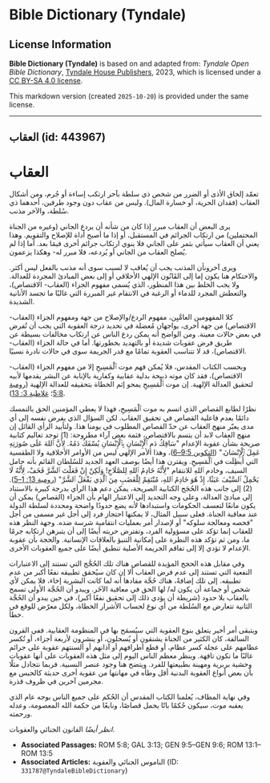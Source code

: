 # Bible Dictionary (Tyndale)

## License Information

**Bible Dictionary (Tyndale)** is based on and adapted from: _Tyndale Open Bible Dictionary_, [Tyndale House Publishers](https://tyndaleopenresources.com/), 2023, which is licensed under a [CC BY-SA 4.0 license](https://creativecommons.org/licenses/by-sa/4.0/legalcode.en).

This markdown version (created `2025-10-20`) is provided under the same license.



--------------------------------

## العقاب (id: 443967)

العقاب
======

تعمّد إلحاق الأذى أو الضرر من شخص ذي سلطة بآخر ارتكب إساءة أو جُرم، ومن أشكال العقاب (فقدان الحرية، أو خسارة المال). وليس من عقاب دون وجود طرفين، أحدهما ذي سُلطة، والآخر مذنب.

يرى البعض أن العقاب مبرر إذا كان من شأنه أن يردع الجاني (وغيره من الجناة المحتملين) من ارتكاب الجرائم في المستقبل، أو إذا ما أصبح أداة للإصلاح والتقويم. وهذا يعني أن العقاب سيأتي بثمر على الجاني فلا ينوي ارتكاب جرائم أخرى فيمَا بعد. أما إذا لم يُصلح العقاب من الجاني أو يُردعه، فلا مبرر له\- وهكذا يزعمون. 

ويرى آخرونأن المذنب يجب أن يُعاقب لا لسبب سوى أنه مذنب بالفعل ليس أكثر. والاحتكام هنا يكون إما إلى القَانُون الإلهي الأخلاقي أو إلى بعض المبادئ المجردة للعدالة. ولا يجب الخلط بين هذا المنظور، الذي يُسمى مفهوم الجزاء (العقاب\- الاقتصاص)، والتعطش المجرد للدماء أو الرغبة في الانتقام غير المبررة التي غالبًا ما تجسد الأنانية الشديدة.

كلا المفهومين العامَّيِن، مفهوم الردع/والإصلاح من جهة ومفهوم الجزاء (العقاب\- الاقتصاص) من جهة أخرى، يواجهان مُعضلة في تحديد درجة العقوبة التي يجب أن تُفرض في بعض حالات معينة. ومن الواضح أنه يمكن ردع الناس عن ارتكاب مخالفات بسيطة عن طريق فرض عقوبات شديدة أو بالتهديد بخطورتها. أما في حالة الجزاء (العقاب\-الاقتصاص)، قد لا تتناسب العقوبة تمامًا مع قدر الجريمة سوى في حالات نادرة نسبيًا.

وبحسب الكتاب المقدس، فلا يُمكن فهم موت ٱلْمَسِيحِ إلا من مفهوم الجزاء (العقاب\-الاقتصاص)، فقد كان موته ذبيحة بدلية عقابية وكفارية بالإنابة عن البشر يقدمها لأبيه لتحقيق العدالة الإلهية. إن موت ٱلْمَسِيحِ يمحو إثم الخطاة بتحقيقه للعدالة الإلهية ([رومية 5:8](https://ref.ly/Rom5:8)؛ [غلاطية 3: 13](https://ref.ly/Gal3:13)).

نظرًا لطابع القصاص الذي اتسم به موت ٱلْمَسِيحِ، فهذا لا يعطي المؤمنين الحق بالتمسك دائمًا بعدم فاعلية القصاص في تحقيق العقاب. لكن السؤال الذي يفرض نفسه إلى أي مدى يعبّر منهج العقاب عن حدّ القصاص المطلوب في يومنا هذا. ولتأييد الرأي القائل إن منهج العقاب لابد أن يتسم بالاقتصاص، فثمة بعض آراء مطروحة: (1\) توجد تعاليم كتابية صريحة بشأن عقوبة الإعدام "سَافِكُ دَمِ ٱلْإِنْسَانِ بِٱلْإِنْسَانِ يُسْفَكُ دَمُهُ. لِأَنَّ ٱللهَ عَلَى صُورَتِهِ عَمِلَ ٱلْإِنْسَانَ." ([التكوين 9:5–6](https://ref.ly/Gen9:5-Gen9:6))، وهذا الأمر الإلهي ليس من الأوامر الأخلاقية ولا الطقسية التي أُبطِلَت في ٱلْمَسِيحِ. ويقترن هذا أيضًا بوصف العهد الجديد للسُلطان القائم بأنه حامل السيف، وخادم ٱللهِ للانتقام "لِأَنَّهُ خَادِمُ ٱللهِ لِلصَّلَاحِ! وَلَكِنْ إِنْ فَعَلْتَ ٱلشَّرَّ فَخَفْ، لِأَنَّهُ لَا يَحْمِلُ ٱلسَّيْفَ عَبَثًا، إِذْ هُوَ خَادِمُ ٱللهِ، مُنْتَقِمٌ لِلْغَضَبِ مِنَ ٱلَّذِي يَفْعَلُ ٱلشَّرَّ" ([رومية 13: 1–5](https://ref.ly/Rom13:1-Rom13:5)). (2\) إلى جانب هذه الحُجَج الكتابية الصريحة، يمكن دعم هذا الرأي بدرجة كبيرة بالاستناد إلى مبادئ العدالة، وعلى وجه التحديد إلى الاعتبار الهام بأن الجزاء (القصاص) يمكن أن يكون مانعًا لتعسف الحكومات واستبدادها لأنه يضع حدودًا واضحة ومحددة لسلطة الدولة عند معاقبة الجناة. فعلى سبيل المثال، لا يمكنها احتجاز فرد إلى أجل غير مسمى من أجل "فحصه ومعالجة سلوكه" أو لإصدار أمر بعمليات انتقامية شرسة ضده. وجهة النظر هذه للعقاب إنما تؤكد على مسؤولية الفرد، وتفترض حريته أيضًا إلى أن يتبرهن ارتكابه جرمًا ما، ومن ثم تؤكد هذه النظرة على إمكانية التنبؤ بالعلاقات الإنسانية. والحجة بأن عقوبة الإعدام لا تؤدي إلا إلى تفاقم الجريمة الأصلية تنطبق أيضًا على جميع العقوبات الأخرى.

وفي مقابل هذه الحجج المؤيدة للقصاص هناك تلك الحُجَّج التي تستند إلى الاعتبارات النفعية التي تستند إلى عدم فرض العقاب ألا إن كان سيُحقق تطبيقه نفعًا أكبر من عدم تطبيقه. إلى تلك إضافةً، هناك حُجَّة مفادها أنه لما كانت البشرية إخاء، فلا يمكن لأي شخص أو جماعة أن يكون له/ لها الحق في معاقبة الآخَر. ويبدو أن الحُجَّة الأولى تسمح بالعقاب بلا حدود (شريطة أن يؤدي ذلك إلى تحقيق نفعًا أكبر)، في حين يبدو أن الحُجَّة الثانية تتعارض مع السُلطة من أي نوع لحساب الأشرار الخطاة، ولكل معرّض للوقع في خطأ. 

ويتبقى أمر أخير يتعلق بنوع العقوبة التي سيُسمَح بها في المنظومة العقابية. ففي القرون السالفة، كان الكثير من الجناة يشنقون أو يُسحلون، أو ينشرون لأربعة أجزاء، أو تُكسر عظامهم على عجلة كسر عظام، أو قطع أطرافهم أو آذانهم أو ألسنتهم عقوبة على جرائم غالبًا ما تكون تافهة. وينظر معظم الناس اليوم إلى مثل هذه العقوبات على أنها عقوبات وحشية بربرية ومهينة بطبيعتها للفرد. ويتضح هنا وجود عنصر النسبية. فربما نتجادل مثلًا بأن بعض أنواع العقوبة البدنية أقل وطأه في مهانتها من عقوبة أخرى حديثة كالحبس مع مجرمين آخرين في ظروف قذرة.

وفي نهاية المطاف، يُعلمنا الكتاب المقدس أن الحُكم على جميع الناس بوجه عام الذي يعقبه موت، سيكون حُكمًا باتًا يحمل قصاصًا، ونابعًا من حكمة الله المعصومة، وعدله ورحمته.

*انظر أيضًا* القانون الجنائي والعقوبات.

* **Associated Passages:** ROM 5:8; GAL 3:13; GEN 9:5–GEN 9:6; ROM 13:1–ROM 13:5
* **Associated Articles:** الناموس الجنائي والعقوبة (ID: `331787@TyndaleBibleDictionary`)

